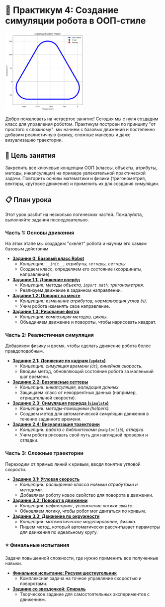 # 🤖 Практикум 4: Создание симуляции робота в ООП-стиле

<img src="./Img.png" alt="Демонстрация работы робота" width="50%">

Добро пожаловать на четвертое занятие! Сегодня мы с нуля создадим класс для управления роботом. Практикум построен по принципу "от простого к сложному": мы начнем с базовых движений и постепенно добавим реалистичную физику, сложные маневры и даже визуализацию траектории.

## 🎯 Цель занятия

Закрепить все ключевые концепции ООП (классы, объекты, атрибуты, методы, инкапсуляция) на примере увлекательной практической задачи. Повторить основы математики и физики (тригонометрия, векторы, круговое движение) и применить их для создания симуляции.

## 📋 План урока

Этот урок разбит на несколько логических частей. Пожалуйста, выполняйте задания последовательно.

### Часть 1: Основы движения

На этом этапе мы создадим "скелет" робота и научим его самым базовым действиям.
*   [**Задание 0: Базовый класс Robot**](./task_0_base_class.md)
    -   *Концепции: `__init__`, атрибуты, геттеры, сеттеры.*
    -   Создаем класс, определяем его состояние (координаты, направление).
*   [**Задание 1.1: Движение вперёд**](./task_1_1_move_forward.md)
    -   *Концепции: методы объекта, `import math`, тригонометрия.*
    -   Реализуем движение в заданном направлении.
*   [**Задание 1.2: Поворот на месте**](./task_1_2_turn.md)
    -   *Концепции: изменение атрибутов, нормализация углов (`%`).*
    -   Учим робота изменять свое направление.
*   [**Задание 1.3: Рисование фигур**](./task_1_3_draw_square.md)
    -   *Концепции: композиция методов, циклы.*
    -   Объединяем движение и повороты, чтобы нарисовать квадрат.

### Часть 2: Реалистичная симуляция

Добавляем физику и время, чтобы сделать движение робота более правдоподобным.
*   [**Задание 2.1: Движение по кадрам (`update`)**](./task_2_1_update.md)
    -   *Концепции: симуляция времени (`dt`), линейная скорость.*
    -   Вводим метод, обновляющий состояние робота за маленький шаг времени.
*   [**Задание 2.2: Безопасные сеттеры**](./task_2_2_safe_setters.md)
    -   *Концепции: инкапсуляция, валидация данных.*
    -   Защищаем класс от некорректных данных (например, отрицательной скорости).
*   [**Задание 2.3: Симуляция периода (`simulate`)**](./task_2_3_simulate.md)
    -   *Концепции: методы-помощники (helpers).*
    -   Создаем метод для автоматической симуляции движения в течение заданного времени.
*   [**Задание 2.4: Визуализация траектории**](./task_2_4_draw_path.md)
    -   *Концепции: работа с библиотеками (`matplotlib`), отладка.*
    -   Учим робота рисовать свой путь для наглядной проверки и отладки.

### Часть 3: Сложные траектории

Переходим от прямых линий к кривым, вводя понятие угловой скорости.
*   [**Задание 3.1: Угловая скорость**](./task_3_1_angular_speed.md)
    -   *Концепции: расширение класса новыми атрибутами и методами.*
    -   Добавляем роботу новое свойство для поворота в движении.
*   [**Задание 3.2: Поворот в движении**](./task_3_2_update_turn.md)
    -   *Концепции: рефакторинг, усложнение логики `update`.*
    -   Обновляем логику, чтобы робот мог двигаться по кривым.
*   [**Задание 3.3: Движение по окружности**](./task_3_3_circle.md)
    -   *Концепции: математическое моделирование, физика.*
    -   Пишем метод, который автоматически рассчитывает параметры для движения по идеальному кругу.

### ⭐ Финальные испытания

Задачи повышенной сложности, где нужно применить все полученные навыки.
*   [**Финальное испытание: Рисуем шестиугольник**](./task_final_challenge.md)
    -   Комплексная задача на точное управление скоростью и поворотами.
*   [**Задание со звездочкой: Спираль**](./task_spiral.md)
    -   Творческое задание для самостоятельных экспериментов с движением.

